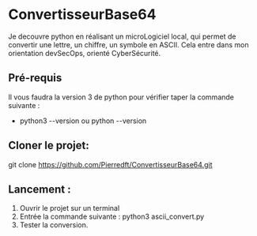 # ConvertisseurBase64
Je decouvre python en réalisant un microLogiciel local, qui permet de convertir une lettre, un chiffre, un symbole en ASCII.
Cela entre dans mon orientation devSecOps, orienté CyberSécurité.

## Pré-requis
Il vous faudra la version 3 de python pour vérifier taper la commande suivante :
- python3 --version ou python --version

## Cloner le projet:
git clone https://github.com/Pierredft/ConvertisseurBase64.git

## Lancement :
1. Ouvrir le projet sur un terminal
2. Entrée la commande suivante : python3 ascii_convert.py
3. Tester la conversion.